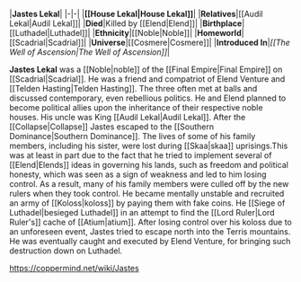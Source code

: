 |**Jastes Lekal**|
|-|-|
|**[[House Lekal\|House Lekal]]**|
|**Relatives**|[[Audil Lekal\|Audil Lekal]]|
|**Died**|Killed by [[Elend\|Elend]]|
|**Birthplace**|[[Luthadel\|Luthadel]]|
|**Ethnicity**|[[Noble\|Noble]]|
|**Homeworld**|[[Scadrial\|Scadrial]]|
|**Universe**|[[Cosmere\|Cosmere]]|
|**Introduced In**|*[[The Well of Ascension\|The Well of Ascension]]*|

**Jastes Lekal** was a [[Noble\|noble]] of the [[Final Empire\|Final Empire]] on [[Scadrial\|Scadrial]].
He was a friend and compatriot of Elend Venture and [[Telden Hasting\|Telden Hasting]]. The three often met at balls and discussed contemporary, even rebellious politics. He and Elend planned to become political allies upon the inheritance of their respective noble houses. His uncle was King [[Audil Lekal\|Audil Lekal]].
After the [[Collapse\|Collapse]] Jastes escaped to the [[Southern Dominance\|Southern Dominance]]. The lives of some of his family members, including his sister, were lost during [[Skaa\|skaa]] uprisings.This was at least in part due to the fact that he tried to implement several of [[Elend\|Elends]] ideas in governing his lands, such as freedom and political honesty, which was seen as a sign of weakness and led to him losing control. As a result, many of his family members were culled off by the new rulers when they took control.
He became mentally unstable and recruited an army of [[Koloss\|koloss]] by paying them with fake coins. He [[Siege of Luthadel\|besieged Luthadel]] in an attempt to find the [[Lord Ruler\|Lord Ruler's]] cache of [[Atium\|atium]]. After losing control over his koloss due to an unforeseen event, Jastes tried to escape north into the Terris mountains. He was eventually caught and executed by Elend Venture, for bringing such destruction down on Luthadel.



https://coppermind.net/wiki/Jastes